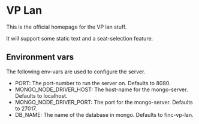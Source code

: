 VP Lan
======

This is the official homepage for the VP lan stuff.

It will support some static text and a seat-selection feature.


Environment vars
----------------

The following env-vars are used to configure the server.

- PORT: The port-number to run the server on. Defaults to 8080.
- MONGO_NODE_DRIVER_HOST: The host-name for the mongo-server. Defaults to localhost.
- MONGO_NODE_DRIVER_PORT: The port for the mongo-server. Defaults to 27017.
- DB_NAME: The name of the database in mongo. Defaults to finc-vp-lan.
